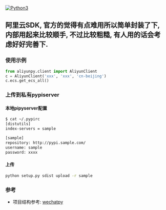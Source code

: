 [![Python3](https://img.shields.io/badge/python-3.7-green.svg?style=plastic)](https://www.python.org/) 
## 阿里云SDK, 官方的觉得有点难用所以简单封装了下, 内部用起来比较顺手, 不过比较粗糙, 有人用的话会考虑好好完善下.
### 使用示例
```python
from aliyunpy.client import AliyunClient
c = AliyunClient('xxx', 'xxx', 'cn-beijing')
c.ecs.get_ecs_all()
```

### 上传到私有pypiserver
#### 本地pipyserver配置
```bash
$ cat ~/.pypirc
[distutils]
index-servers = sample

[sample]
repository: http://pypi.sample.com/
username: sample
password: xxxx
```
#### 上传 
```bash
python setup.py sdist upload -r sample
```

### 参考
- 项目结构参考: [wechatpy](https://github.com/jxtech/wechatpy)
